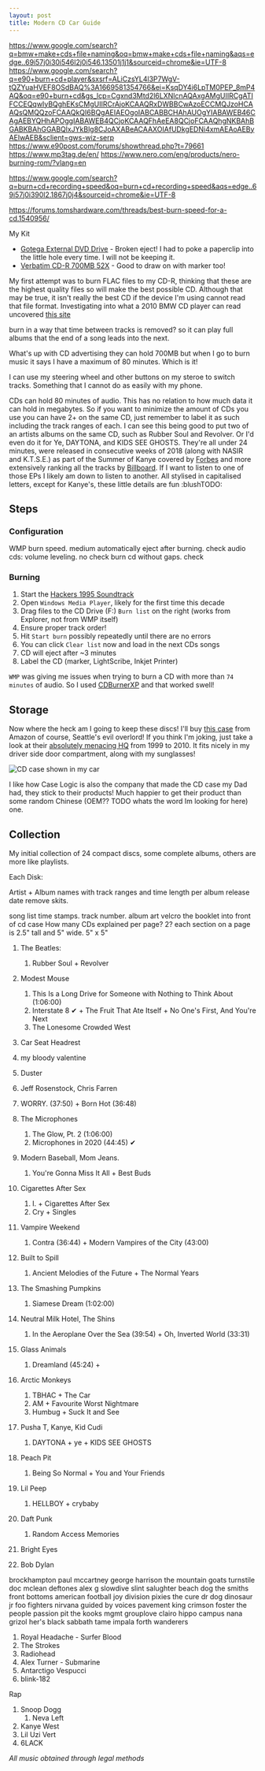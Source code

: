 ```yaml
---
layout: post
title: Modern CD Car Guide 
---
```


https://www.google.com/search?q=bmw+make+cds+file+naming&oq=bmw+make+cds+file+naming&aqs=edge..69i57j0i30i546l2j0i546.13501j1j1&sourceid=chrome&ie=UTF-8
https://www.google.com/search?q=e90+burn+cd+player&sxsrf=ALiCzsYL4l3P7WgV-tQZYuaHVEF8OSdBAQ%3A1669581354766&ei=KsqDY4i6LpTM0PEP_8mP4AQ&oq=e90+burn+cd&gs_lcp=Cgxnd3Mtd2l6LXNlcnAQAxgAMgUIIRCgATIFCCEQqwIyBQghEKsCMgUIIRCrAjoKCAAQRxDWBBCwAzoECCMQJzoHCAAQsQMQQzoFCAAQkQI6BQgAEIAEOgoIABCABBCHAhAUOgYIABAWEB46CAgAEBYQHhAPOggIABAWEB4QCjoKCAAQFhAeEA8QCjoFCAAQhgNKBAhBGABKBAhGGABQlxJYkBlg8CJoAXABeACAAXOIAfUDkgEDNi4xmAEAoAEByAEIwAEB&sclient=gws-wiz-serp
https://www.e90post.com/forums/showthread.php?t=79661
https://www.mp3tag.de/en/
https://www.nero.com/eng/products/nero-burning-rom/?vlang=en

https://www.google.com/search?q=burn+cd+recording+speed&oq=burn+cd+recording+speed&aqs=edge..69i57j0i390l2.1867j0j4&sourceid=chrome&ie=UTF-8

https://forums.tomshardware.com/threads/best-burn-speed-for-a-cd.1540956/

My Kit

- [Gotega External DVD Drive](https://www.amazon.com/gp/product/B07MJW5BXZ) - Broken eject! I had to poke a paperclip into the little hole every time. I will not be keeping it.
- [Verbatim CD-R 700MB 52X](https://www.amazon.com/gp/product/B001V5LCC8) - Good to draw on with marker too!

My first attempt was to burn FLAC files to my CD-R, thinking that these are the highest quality files so will make the best possible CD. Although that may be true, it isn't really the best CD if the device I'm using cannot read that file format. Investigating into what a 2010 BMW CD player can read uncovered [this site](#TODO)

burn in a way that time between tracks is removed? so it can play full albums that the end of a song leads into the next.

What's up with CD advertising they can hold 700MB but when I go to burn music it says I have a maximum of 80 minutes. Which is it!

I can use my steering wheel and other buttons on my steroe to switch tracks. Something that I cannot do as easily with my phone.

CDs can hold 80 minutes of audio. This has no relation to how much data it can hold in megabytes. So if you want to minimize the amount of CDs you use you can have 2+ on the same CD, just remember to label it as such including the track ranges of each. I can see this being good to put two of an artists albums on the same CD, such as Rubber Soul and Revolver. Or I'd even do it for Ye, DAYTONA, and KIDS SEE GHOSTS. They're all under 24 minutes, were released in consecutive weeks of 2018 (along with NASIR and K.T.S.E.) as part of the Summer of Kanye covered by [Forbes](https://www.forbes.com/sites/hughmcintyre/2018/04/24/kanye-west-has-5-albums-coming-this-spring-as-both-a-producer-and-an-artist) and more extensively ranking all the tracks by [Billboard](https://www.billboard.com/music/rb-hip-hop/kanye-west-good-summer-albums-2018-every-song-ranked-8462186/). If I want to listen to one of those EPs I likely am down to listen to another. All stylised in capitalised letters, except for Kanye's, these little details are fun :blushTODO:

## Steps

### Configuration

WMP burn speed. medium
automatically eject after burning. check
audio cds:
  volume leveling. no check
  burn cd without gaps. check

### Burning

1. Start the [Hackers 1995 Soundtrack](https://youtu.be/JEyEkbOlMfA)
1. Open `Windows Media Player`, likely for the first time this decade
1. Drag files to the CD Drive (F:) `Burn list` on the right (works from Explorer, not from WMP itself)
1. Ensure proper track order!
1. Hit `Start burn` possibly repeatedly until there are no errors
1. You can click `Clear list` now and load in the next CDs songs
1. CD will eject after ~3 minutes
1. Label the CD (marker, LightScribe, Inkjet Printer)

`WMP` was giving me issues when trying to burn a CD with more than `74 minutes` of audio. So I used [CDBurnerXP](https://cdburnerxp.se/en/download) and that worked swell!

## Storage

Now where the heck am I going to keep these discs! I'll buy [this case](https://www.amazon.com/dp/B0015RB75Y) from Amazon of course, Seattle's evil overlord! If you think I'm joking, just take a look at their [absolutely menacing HQ](https://en.wikipedia.org/wiki/Pacific_Tower_(Seattle)) from 1999 to 2010. It fits nicely in my driver side door compartment, along with my sunglasses!

![CD case shown in my car](/assets/img/TODO)

I like how Case Logic is also the company that made the CD case my Dad had, they stick to their products! Much happier to get their product than some random Chinese (OEM?? TODO whats the word Im looking for here) one.

## Collection

My initial collection of 24 compact discs, some complete albums, others are more like playlists.

Each Disk:

Artist + Album names with track ranges and time length per album
release date
remove skits. 

song list time stamps. track number.
album art
velcro the booklet into front of cd case
How many CDs explained per page? 2?
each section on a page is 2.5" tall and 5" wide.
5" x 5"


1. The Beatles:
   1. Rubber Soul + Revolver

1. Modest Mouse
   1. This Is a Long Drive for Someone with Nothing to Think About (1:06:00)
   1. Interstate 8 ✔ + The Fruit That Ate Itself + No One's First, And You're Next
   1. The Lonesome Crowded West

1. Car Seat Headrest
1. my bloody valentine
1. Duster
1. Jeff Rosenstock, Chris Farren
  1. WORRY. (37:50) + Born Hot (36:48)
1. The Microphones
   1. The Glow, Pt. 2 (1:06:00)
   1. Microphones in 2020 (44:45) ✔
1. Modern Baseball, Mom Jeans.
   1. You're Gonna Miss It All + Best Buds
1. Cigarettes After Sex
   1. I. + Cigarettes After Sex
   1. Cry + Singles
1. Vampire Weekend
   1. Contra (36:44) + Modern Vampires of the City (43:00)
1. Built to Spill
   1. Ancient Melodies of the Future + The Normal Years
1. The Smashing Pumpkins
   1. Siamese Dream (1:02:00)
1. Neutral Milk Hotel, The Shins
   1. In the Aeroplane Over the Sea (39:54) + Oh, Inverted World (33:31)
1. Glass Animals
   1. Dreamland (45:24) + 
1. Arctic Monkeys
   1. TBHAC + The Car
   1. AM + Favourite Worst Nightmare
   1. Humbug + Suck It and See
1. Pusha T, Kanye, Kid Cudi
   1. DAYTONA + ye + KIDS SEE GHOSTS
1. Peach Pit
   1. Being So Normal + You and Your Friends
1. Lil Peep
   1. HELLBOY + crybaby
1. Daft Punk
   1. Random Access Memories
1. Bright Eyes
1. Bob Dylan

brockhampton
paul mccartney
george harrison
the mountain goats
turnstile
doc mclean
deftones
alex g
slowdive
slint
salughter beach dog
the smiths
front bottoms
american football
joy division
pixies
the cure
dr dog
dinosaur jr
foo fighters
nirvana
guided by voices
pavement
king crimson
foster the people
passion pit
the kooks
mgmt
grouplove
clairo
hippo campus
nana grizol
her's
black sabbath
tame impala
forth wanderers

1. Royal Headache - Surfer Blood
1. The Strokes
1. Radiohead
1. Alex Turner - Submarine
1. Antarctigo Vespucci
1. blink-182

Rap

1. Snoop Dogg
   1. Neva Left
1. Kanye West
1. Lil Uzi Vert
1. 6LACK 

_All music obtained through legal methods_
